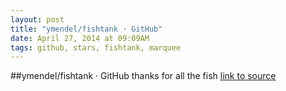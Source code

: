 ```yaml
---
layout: post
title: "ymendel/fishtank · GitHub"
date: April 27, 2014 at 09:09AM
tags: github, stars, fishtank, marquee
---
```

##ymendel/fishtank · GitHub
thanks for all the fish
[link to source](http://ift.tt/1iwEcld) 
